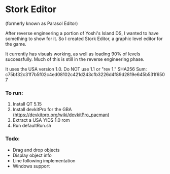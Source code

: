 # Stork Editor
(formerly known as Parasol Editor)

After reverse engineering a portion of Yoshi's Island DS, I wanted to have something to show for it. So I created Stork Editor, a graphic level editor for the game.

It currently has visuals working, as well as loading 90% of levels successfully. Much of this is still in the reverse engineering phase.

It uses the USA version 1.0. Do NOT use 1.1 or "rev 1." SHA256 Sum: c75bf32c31f7b5f02c4ed08102c421d243cfb3226d4f89d2819e645b531f6507

### To run:
1. Install QT 5.15
2. Install devkitPro for the GBA (https://devkitpro.org/wiki/devkitPro_pacman)
3. Extract a USA YIDS 1.0 rom
4. Run defaultRun.sh

### Todo:
- Drag and drop objects
- Display object info
- Line following implementation
- Windows support